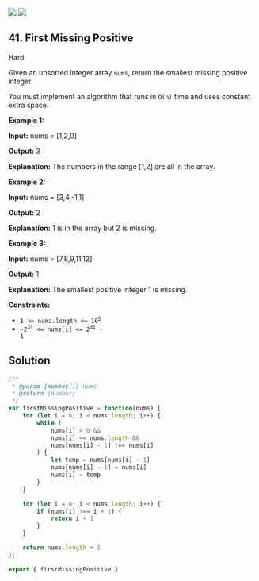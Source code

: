[![](https://img.shields.io/github/stars/javadev/LeetCode-in-All?label=Stars&style=flat-square)](https://github.com/javadev/LeetCode-in-All)
[![](https://img.shields.io/github/forks/javadev/LeetCode-in-All?label=Fork%20me%20on%20GitHub%20&style=flat-square)](https://github.com/javadev/LeetCode-in-All/fork)

## 41\. First Missing Positive

Hard

Given an unsorted integer array `nums`, return the smallest missing positive integer.

You must implement an algorithm that runs in `O(n)` time and uses constant extra space.

**Example 1:**

**Input:** nums = [1,2,0]

**Output:** 3

**Explanation:** The numbers in the range [1,2] are all in the array.

**Example 2:**

**Input:** nums = [3,4,-1,1]

**Output:** 2

**Explanation:** 1 is in the array but 2 is missing.

**Example 3:**

**Input:** nums = [7,8,9,11,12]

**Output:** 1

**Explanation:** The smallest positive integer 1 is missing.

**Constraints:**

*   <code>1 <= nums.length <= 10<sup>5</sup></code>
*   <code>-2<sup>31</sup> <= nums[i] <= 2<sup>31</sup> - 1</code>

## Solution

```javascript
/**
 * @param {number[]} nums
 * @return {number}
 */
var firstMissingPositive = function(nums) {
    for (let i = 0; i < nums.length; i++) {
        while (
            nums[i] > 0 &&
            nums[i] <= nums.length &&
            nums[nums[i] - 1] !== nums[i]
        ) {
            let temp = nums[nums[i] - 1]
            nums[nums[i] - 1] = nums[i]
            nums[i] = temp
        }
    }

    for (let i = 0; i < nums.length; i++) {
        if (nums[i] !== i + 1) {
            return i + 1
        }
    }

    return nums.length + 1
};

export { firstMissingPositive }
```